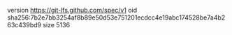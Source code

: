 version https://git-lfs.github.com/spec/v1
oid sha256:7b2e7bb3254af8b89e50d53e751201ecdcc4e19abc174528be7a4b263c439bd9
size 5136
